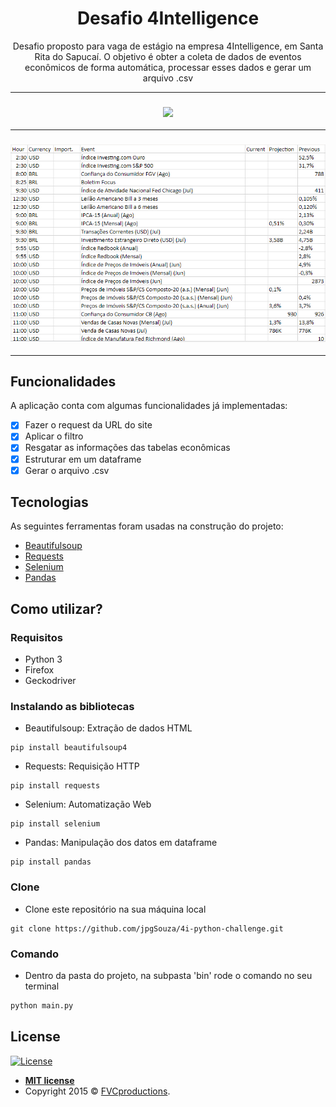 <h1 align="center">Desafio 4Intelligence</h1>
<p align="center">Desafio proposto para vaga de estágio na empresa 4Intelligence, em Santa Rita do Sapucaí. O objetivo é obter a coleta de dados de eventos econômicos de forma automática, processar esses dados e gerar um arquivo .csv</p>

-----

<h3 align="center"> 
  <img src="https://github.com/jpgSouza/4i-python-challenge/blob/master/testing_gif.gif" >
</h3>

-----

<h3 align="center"> 
  <img src="https://github.com/jpgSouza/4i-python-challenge/blob/master/table_data.png" >
</h3>

-----

## Funcionalidades
A aplicação conta com algumas funcionalidades já implementadas:
- [X] Fazer o request da URL do site
- [X] Aplicar o filtro
- [X] Resgatar as informações das tabelas econômicas
- [X] Estruturar em um dataframe
- [X] Gerar o arquivo .csv

## Tecnologias
As seguintes ferramentas foram usadas na construção do projeto:
- [Beautifulsoup](https://pypi.org/project/beautifulsoup4/)
- [Requests](https://requests.readthedocs.io/pt_BR/latest/)
- [Selenium](https://www.selenium.dev)
- [Pandas](https://pandas.pydata.org)

## Como utilizar? 

### Requisitos
 - Python 3
 - Firefox
 - Geckodriver

### Instalando as bibliotecas
 - Beautifulsoup: Extração de dados HTML
 ```
pip install beautifulsoup4
```

 - Requests: Requisição HTTP
 ```
pip install requests
```

 - Selenium: Automatização Web 
 ```
pip install selenium
```

 - Pandas: Manipulação dos datos em dataframe
 ```
pip install pandas
```

### Clone
- Clone este repositório na sua máquina local
```
git clone https://github.com/jpgSouza/4i-python-challenge.git
```

### Comando
- Dentro da pasta do projeto, na subpasta 'bin' rode o comando no seu terminal
```sh
python main.py
```

## License

[![License](https://img.shields.io/apm/l/vim-mode?color=blue)](http://badges.mit-license.org)

- **[MIT license](http://opensource.org/licenses/mit-license.php)**
- Copyright 2015 © <a href="http://fvcproductions.com" target="_blank">FVCproductions</a>.
